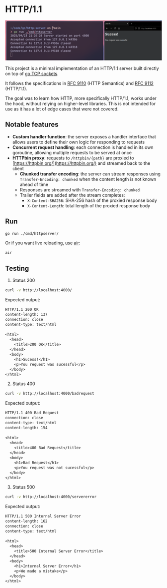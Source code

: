 # HTTP/1.1

![image](/docs/image.png)

This project is a minimal implementation of an HTTP/1.1 server built directly on top of [go TCP sockets](https://pkg.go.dev/net#TCPConn).

It follows the specifications in [RFC 9110](https://datatracker.ietf.org/doc/html/rfc9110) (HTTP Semantics) and [RFC 9112](https://datatracker.ietf.org/doc/html/rfc9112) (HTTP/1.1).

The goal was to learn how HTTP, more specifically HTTP/1.1, works under the hood, without relying on higher-level libraries.
This is not intended for use as it has a lot of edge cases that were not covered.

## Notable features

- **Custom handler function**: the server exposes a handler interface that allows users to define their own logic for responding to requests
- **Concurrent request handling**: each connection is handled in its own goroutine, allowing multiple requests to be served at once
- **HTTPbin proxy**: requests to `/httpbin/{path}` are proxied to [https://httpbin.org/](https://httpbin.org/) and streamed back to the client
  - **Chunked transfer encoding**: the server can stream responses using `Transfer-Encoding: chunked` when the content length is not known ahead of time
  - Responses are streamed with `Transfer-Encoding: chunked`
  - Trailer fields are added after the stream completes:
    - `X-Content-SHA256`: SHA-256 hash of the proxied response body
    - `X-Content-Length`: total length of the proxied response body

## Run

```bash
go run ./cmd/httpserver/
```

Or if you want live reloading, use [air](https://github.com/air-verse/air):
```bash
air
```

## Testing

1. Status 200
```bash
curl -v http://localhost:4000/
```

Expected output:
```
HTTP/1.1 200 OK
content-length: 137
connection: close
content-type: text/html

<html>
  <head>
    <title>200 OK</title>
  </head>
  <body>
    <h1>Sucess!</h1>
    <p>You request was sucessful</p>
  </body>
</html>
```

2. Status 400
```bash
curl -v http://localhost:4000/badrequest
```

Expected output:
```
HTTP/1.1 400 Bad Request
connection: close
content-type: text/html
content-length: 154

<html>
  <head>
    <title>400 Bad Request</title>
  </head>
  <body>
    <h1>Bad Request</h1>
    <p>You request was not sucessful</p>
  </body>
</html>
```

3. Status 500
```bash
curl -v http://localhost:4000/servererror
```

Expected output:
```
HTTP/1.1 500 Internal Server Error
content-length: 162
connection: close
content-type: text/html

<html>
  <head>
    <title>500 Internal Server Error</title>
  </head>
  <body>
    <h1>Internal Server Error</h1>
    <p>We made a mistake</p>
  </body>
</html>
```
